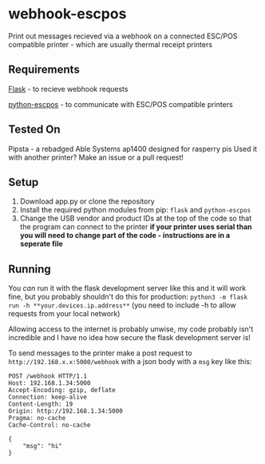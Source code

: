 # webhook-escpos
Print out messages recieved via a webhook on a connected ESC/POS compatible printer - which are usually thermal receipt printers

## Requirements
[Flask](https://flask.palletsprojects.com/en) - to recieve webhook requests

[python-escpos](https://python-escpos.readthedocs.io/en/latest/) - to communicate with ESC/POS compatible printers

## Tested On
Pipsta - a rebadged Able Systems ap1400 designed for rasperry pis
Used it with another printer? Make an issue or a pull request!

## Setup
1. Download app.py or clone the repository
2. Install the required python modules from pip: `flask` and `python-escpos`
3. Change the USB vendor and product IDs at the top of the code so that the program can connect to the printer **if your printer uses serial than you will need to change part of the code - instructions are in a seperate file**

## Running
You _can_ run it with the flask development server like this and it will work fine, but you probably shouldn't do this for production:
`python3 -m flask run -h **your.devices.ip.address**` (you need to include -h to allow requests from your local network)

Allowing access to the internet is probably unwise, my code probably isn't incredible and I have no idea how secure the flask development server is!

To send messages to the printer make a post request to `http://192.168.x.x:5000/webhook` with a json body with a `msg` key like this:
```
POST /webhook HTTP/1.1
Host: 192.168.1.34:5000
Accept-Encoding: gzip, deflate
Connection: keep-alive
Content-Length: 19
Origin: http://192.168.1.34:5000
Pragma: no-cache
Cache-Control: no-cache

{
    "msg": "hi"
}
```
